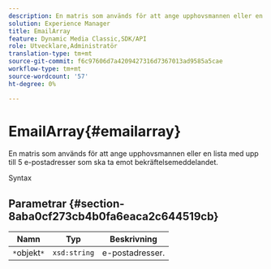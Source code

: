 ```yaml
---
description: En matris som används för att ange upphovsmannen eller en lista med upp till 5 e-postadresser som ska ta emot bekräftelsemeddelandet.
solution: Experience Manager
title: EmailArray
feature: Dynamic Media Classic,SDK/API
role: Utvecklare,Administratör
translation-type: tm+mt
source-git-commit: f6c97606d7a4209427316d7367013ad9585a5cae
workflow-type: tm+mt
source-wordcount: '57'
ht-degree: 0%

---
```



# EmailArray{#emailarray}

En matris som används för att ange upphovsmannen eller en lista med upp till 5 e-postadresser som ska ta emot bekräftelsemeddelandet.

Syntax

## Parametrar {#section-8aba0cf273cb4b0fa6eaca2c644519cb}

| Namn | Typ | Beskrivning |
|---|---|---|
| `*`objekt`*` | `xsd:string` | e-postadresser. |

